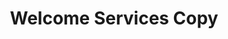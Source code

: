 ---
title: "Welcome Services Copy"
url: /orleans/welcome-services-copy-rue-du-faubourg-bannier/
shop: Kopieren
---